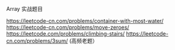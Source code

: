 Array 实战题目

https://leetcode-cn.com/problems/container-with-most-water/
https://leetcode-cn.com/problems/move-zeroes/
https://leetcode.com/problems/climbing-stairs/
https://leetcode-cn.com/problems/3sum/ (高频老题）